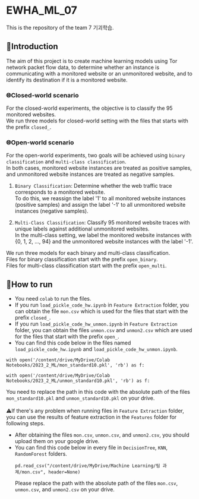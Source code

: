 # EWHA_ML_07
This is the repository of the team 7 기괴학습.</br>

## 📌Introduction
The aim of this project is to create machine learning models using Tor network packet flow data, to determine whether an instance is communicating with a monitored website or an unmonitored website, and to identify its destination if it is a monitored website.

### 🌐Closed-world scenario
For the closed-world experiments, the objective is to classify the 95 monitored websites.</br>
We run three models for closed-world setting with the files that starts with the prefix `closed_`.

### 🌐Open-world scenario
For the open-world experiments, two goals will be achieved using `binary classification` and `multi-class classification`.</br>
In both cases, monitored website instances are treated as positive samples, and unmonitored website instances are treated as negative samples.

1) `Binary Classification`: Determine whether the web traffic trace corresponds to a monitored website.   
 To do this, we reassign the label '1' to all monitored website instances (positive samples) and assign the label '-1' to all unmonitored website instances (negative samples). 

2) `Multi-Class Classification`: Classify 95 monitored website traces with unique labels against additional unmonitored websites.</br>
   In the multi-class setting, we label the monitored website instances with {0, 1, 2, ..., 94} and the unmonitored website instances with the label '-1'.

We run three models for each binary and multi-class classification. </br>
Files for binary classification start with the prefix `open_binary`. </br>
Files for multi-class classification start with the prefix `open_multi`.

## 📌How to run
- You need `colab` to run the files.
- If you run `load_pickle_code_hw.ipynb` in `Feature Extraction` folder, you can obtain the file `mon.csv` which is used for the files that start with the prefix `closed_`.
- If you run `load_pickle_code_hw_unmon.ipynb` in `Feature Extraction` folder, you can obtain the files `unmon.csv` and `unmon2.csv` which are used for the files that start with the prefix `open_`.
- You can find this code below in the files named `load_pickle_code_hw.ipynb` and `load_pickle_code_hw_unmon.ipynb`.
```
with open('/content/drive/MyDrive/Colab Notebooks/2023_2_ML/mon_standard10.pkl', 'rb') as f: 
```
```
with open('/content/drive/MyDrive/Colab Notebooks/2023_2_ML/unmon_standard10.pkl', 'rb') as f:
```
You need to replace the path in this code with the absolute path of the files `mon_standard10.pkl` and `unmon_standard10.pkl` on your drive.</br> </br>
⚠️If there's any problem when running files in `Feature Extraction` folder, you can use the results of feature extraction in the `Features` folder for following steps.
- After obtaining the files `mon.csv`, `unmon.csv`, and `unmon2.csv`, you should upload them on your google drive.
- You can find this code below in every file in `DecisionTree`, `KNN`, `RandomForest` folders.
  ```
  pd.read_csv("/content/drive/MyDrive/Machine Learning/팀 과제/mon.csv", header=None)
  ```
  Please replace the path with the absolute path of the files `mon.csv`, `unmon.csv`, and `unmon2.csv` on your drive.
